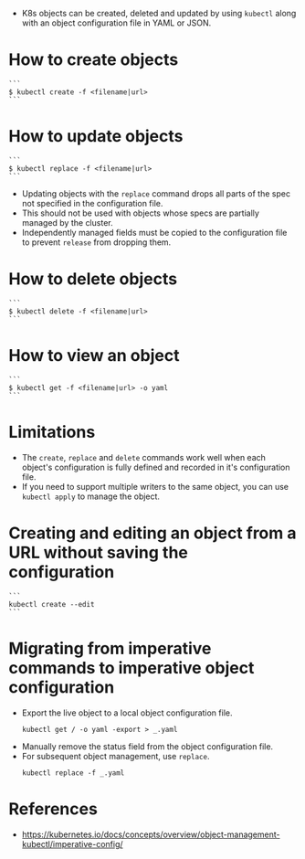 * K8s objects can be created, deleted and updated by using `kubectl` along with an object configuration file in YAML or JSON.
# How to create objects
	```
	$ kubectl create -f <filename|url>
	```
# How to update objects
	```
	$ kubectl replace -f <filename|url>
	```
* Updating objects with the `replace` command drops all parts of the spec not specified in the configuration file.
* This should not be used with objects whose specs are partially managed by the cluster.
* Independently managed fields must be copied to the configuration file to prevent `release` from dropping them.
# How to delete objects
	```
	$ kubectl delete -f <filename|url>
	```
# How to view an object
	```
	$ kubectl get -f <filename|url> -o yaml
	```
# Limitations
* The `create`, `replace` and `delete` commands work well when each object's configuration is fully defined and recorded in it's configuration file.
* If you need to support multiple writers to the same object, you can use `kubectl apply` to manage the object.
# Creating and editing an object from a URL without saving the configuration
	```
	kubectl create --edit
	```
# Migrating from imperative commands to imperative object configuration
* Export the live object to a local object configuration file.
	```
	kubectl get / -o yaml -export > _.yaml
	```
* Manually remove the status field from the object configuration file.
* For subsequent object management, use `replace`.
	```
	kubectl replace -f _.yaml
	```
# References
* https://kubernetes.io/docs/concepts/overview/object-management-kubectl/imperative-config/
